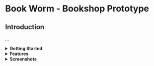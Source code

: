 # Book Worm - Bookshop Prototype

## Introduction

...

<details>
  <summary><strong>Getting Started</strong></summary>

  To run the Book Worm prototype on your local machine, follow these steps:

  1. **Clone the repository:**
     ```bash
     git clone https://github.com/smiichyk/Book-Worm.git
     ```

  2. **Open the project in Android Studio.**

  3. **Run the app on an Android emulator or a physical device.**
</details>

<details>
  <summary><strong>Features</strong></summary>

  - **Homepage:** The app features a dynamic homepage with a gradient background that creates an immersive visual experience.

  - **Top App Bar:** A custom Top App Bar showcases the Book Worm logo and provides quick access to search and the shopping cart.

  - **Book Listings:** Books are displayed in a scrollable list, each with an image, title, author, and price. Users can click on a book item to explore further details.

  - **Book Item Card:** The book item card is designed with a sleek appearance, featuring the book cover image, title, author, and pricing information. Users can also view discounted prices if applicable.
</details>

<details>
  <summary><strong>Screenshots</strong></summary>

  ![Fig. 1 - Book Worm Homepage](screenshots/homepage.jpeg)

  *Fig. 1 - Book Worm Homepage*

...

<details>
  <summary><strong>License</strong></summary>

  This project is licensed under the [MIT License](LICENSE).
</details>

...
